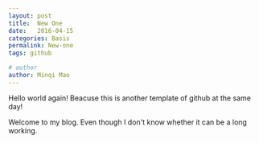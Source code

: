 ```yaml
---
layout: post
title:  New One
date:   2016-04-15
categories: Basis
permalink: New-one
tags: github

# author
author: Minqi Mao
---
```

Hello world again! Beacuse this is another template of github at the same day!

Welcome to my blog. Even though I don't know whether it can be a long working.